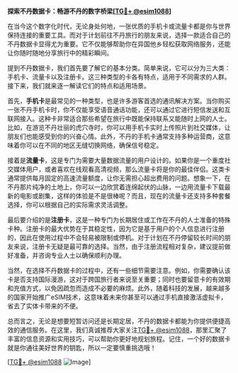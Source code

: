 **探索不丹数据卡：畅游不丹的数字桥梁[[TG💪+ @esim1088](https://t.me/s/esim1088)]**

在当今这个数字化时代，无论身处何地，一张优质的手机卡或流量卡都是你与世界保持连接的重要工具。而对于计划前往不丹旅行的朋友来说，选择一款适合自己的不丹数据卡显得尤为重要。它不仅能够帮助你在异国他乡轻松获取网络服务，还能让你随时随地分享旅行中的精彩瞬间。

提到不丹数据卡，我们首先要了解它的基本分类。简单来说，它可以分为三大类：手机卡、流量卡以及注册卡。这三种类型的卡各有特点，适用于不同需求的人群。接下来，我们就来逐一解读它们的特点和适用场景。

首先，**手机卡**是最常见的一种类型，也是许多游客首选的通讯解决方案。当你购买一张不丹手机卡时，你不仅能享受语音通话功能，还可以通过它进行短信发送和互联网接入。这种卡非常适合那些希望在旅行中既能保持联系又能随时上网的人士。比如，在游览不丹壮丽的虎穴寺时，你可以用手机卡实时上传照片到社交媒体，让朋友们也能感受到你的兴奋心情。此外，不丹的手机卡通常支持多种运营商，这意味着你可以在不同的地区无缝切换网络，确保信号稳定。

接着是**流量卡**，这是专门为需要大量数据流量的用户设计的。如果你是一个重度社交媒体用户，或者喜欢在线观看高清视频，那么流量卡将是你的最佳伴侣。这类卡通常提供每月固定的高速流量额度，让你无需担心超出费用的问题。想象一下，在不丹那片纯净的土地上，你可以一边欣赏着连绵起伏的山脉，一边用流量卡下载最新的电影或剧集，这样的体验是不是很棒呢？而且，现在的流量卡还支持多种套餐选择，你可以根据自己的实际需求灵活调整。

最后要介绍的是**注册卡**，这是一种专门为长期居住或工作在不丹的人士准备的特殊卡种。注册卡的最大优势在于其稳定性，因为它是基于用户的个人信息进行注册的，因此在使用过程中不会轻易被限制或停机。对于计划在不丹停留较长时间的朋友来说，注册卡无疑是最可靠的选择。当然，由于注册流程相对复杂，建议提前做好准备，并咨询专业人士以确保顺利办理。

当然，在选择不丹数据卡的过程中，还有一些细节需要注意。例如，你需要确认该卡是否支持国际漫游，这对于跨国旅行者来说至关重要；同时也要留意卡的有效期和充值方式，以免因疏忽而造成不必要的麻烦。此外，随着科技的发展，越来越多的国家开始推广eSIM技术，这意味着未来你甚至可以通过手机直接激活虚拟卡，省去了实体卡带来的不便。

总而言之，无论是想要短暂访问还是长期定居，不丹的数据卡都能为你提供便捷高效的通信服务。在这里，我们真诚推荐大家关注[TG💪+ @esim1088](https://t.me/s/esim1088)，那里汇聚了丰富的信息资源和实用技巧，可以帮助你更好地规划旅程。记住，一个好的数据卡就是你通往美好世界的钥匙，所以一定要慎重挑选哦！

[[TG💪+ @esim1088](https://t.me/s/esim1088) ![Image](https://i.postimg.cc/4NQfJmqS/Snipaste-2025-05-13-00-14-12.png)]